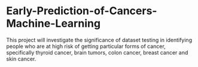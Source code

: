 # Early-Prediction-of-Cancers-Machine-Learning
This project will investigate the significance of dataset testing in identifying people who are at high risk of getting particular forms of cancer, specifically thyroid cancer, brain tumors, colon cancer, breast cancer and skin cancer.
